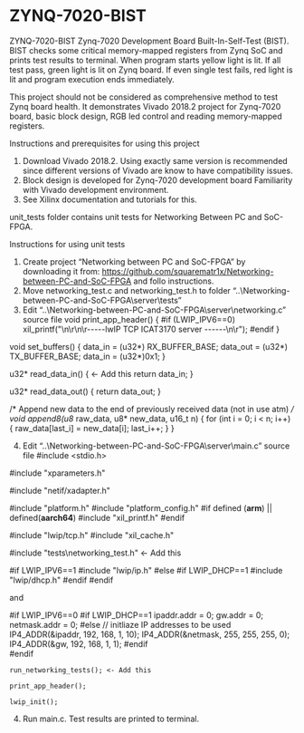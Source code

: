 # ZYNQ-7020-BIST
ZYNQ-7020-BIST Zynq-7020 Development Board Built-In-Self-Test (BIST). BIST checks some critical memory-mapped registers from Zynq SoC and prints test results to terminal. When program starts yellow light is lit. If all test pass, green light is lit on Zynq board. If even single test fails, red light is lit and program execution ends immediately.

This project should not be considered as comprehensive method to test Zynq board health. It demonstrates Vivado 2018.2 project for Zynq-7020 board, basic block design, RGB led control and reading memory-mapped registers.

Instructions and prerequisites for using this project
1. Download Vivado 2018.2. Using exactly same version is recommended since different versions of Vivado are know to have compatibility issues.
2. Block design is developed for Zynq-7020 development board Familiarity with Vivado development environment.
3. See Xilinx documentation and tutorials for this.

unit_tests folder contains unit tests for Networking Between PC and SoC-FPGA.

Instructions for using unit tests
1. Create project “Networking between PC and SoC-FPGA” by downloading it from: https://github.com/squarematr1x/Networking-between-PC-and-SoC-FPGA and follo instructions.
2. Move networking_test.c and networking_test.h to folder “..\Networking-between-PC-and-SoC-FPGA\server\tests”
3. Edit “..\Networking-between-PC-and-SoC-FPGA\server\networking.c” source file
void print_app_header() {
#if (LWIP_IPV6==0)
    xil_printf("\n\r\n\r-----lwIP TCP ICAT3170 server ------\n\r");
#endif
}

void set_buffers() {
    data_in = (u32*) RX_BUFFER_BASE;
    data_out = (u32*) TX_BUFFER_BASE;
    data_in = (u32*)0x1;
}

u32* read_data_in() {   <- Add this
    return data_in;
}

u32* read_data_out() {
    return data_out;
}

/* Append new data to the end of previously received data (not in use atm) */
void append8(u8* raw_data, u8* new_data, u16_t n) {
    for (int i = 0; i < n; i++) {
        raw_data[last_i] = new_data[i];
        last_i++;
    }
}

4. Edit “..\Networking-between-PC-and-SoC-FPGA\server\main.c” source file
#include <stdio.h>

#include "xparameters.h"

#include "netif/xadapter.h"

#include "platform.h"
#include "platform_config.h"
#if defined (__arm__) || defined(__aarch64__)
#include "xil_printf.h"
#endif

#include "lwip/tcp.h"
#include "xil_cache.h"

#include "tests\networking_test.h" <- Add this

#if LWIP_IPV6==1
#include "lwip/ip.h"
#else
#if LWIP_DHCP==1
#include "lwip/dhcp.h"
#endif
#endif

and

#if LWIP_IPV6==0
#if LWIP_DHCP==1
    ipaddr.addr = 0;
    gw.addr = 0;
    netmask.addr = 0;
#else
    // initliaze IP addresses to be used
    IP4_ADDR(&ipaddr,  192, 168,   1, 10);
    IP4_ADDR(&netmask, 255, 255, 255,  0);
    IP4_ADDR(&gw,      192, 168,   1,  1);
#endif  
#endif

    run_networking_tests(); <- Add this

    print_app_header();

    lwip_init();


4. Run main.c. Test results are printed to terminal.
